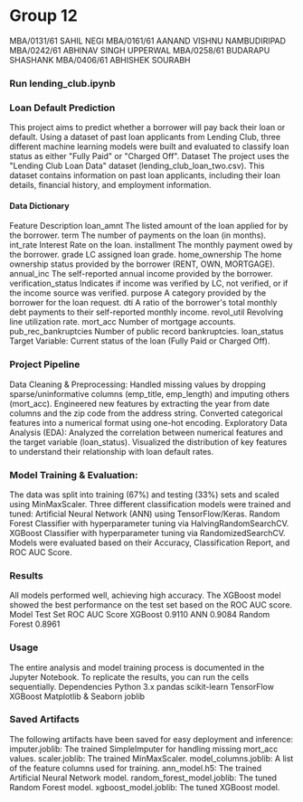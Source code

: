 # Group 12
MBA/0131/61	SAHIL NEGI
MBA/0161/61	AANAND VISHNU NAMBUDIRIPAD
MBA/0242/61	ABHINAV SINGH UPPERWAL
MBA/0258/61	BUDARAPU SHASHANK
MBA/0406/61	ABHISHEK SOURABH


### Run lending_club.ipynb

### Loan Default Prediction
This project aims to predict whether a borrower will pay back their loan or default. Using a dataset of past loan applicants from Lending Club, three different machine learning models were built and evaluated to classify loan status as either "Fully Paid" or "Charged Off".
Dataset
The project uses the "Lending Club Loan Data" dataset (lending_club_loan_two.csv). This dataset contains information on past loan applicants, including their loan details, financial history, and employment information.
#### Data Dictionary
Feature	Description
loan_amnt	The listed amount of the loan applied for by the borrower.
term	The number of payments on the loan (in months).
int_rate	Interest Rate on the loan.
installment	The monthly payment owed by the borrower.
grade	LC assigned loan grade.
home_ownership	The home ownership status provided by the borrower (RENT, OWN, MORTGAGE).
annual_inc	The self-reported annual income provided by the borrower.
verification_status	Indicates if income was verified by LC, not verified, or if the income source was verified.
purpose	A category provided by the borrower for the loan request.
dti	A ratio of the borrower's total monthly debt payments to their self-reported monthly income.
revol_util	Revolving line utilization rate.
mort_acc	Number of mortgage accounts.
pub_rec_bankruptcies	Number of public record bankruptcies.
loan_status	Target Variable: Current status of the loan (Fully Paid or Charged Off).
### Project Pipeline
Data Cleaning & Preprocessing:
Handled missing values by dropping sparse/uninformative columns (emp_title, emp_length) and imputing others (mort_acc).
Engineered new features by extracting the year from date columns and the zip code from the address string.
Converted categorical features into a numerical format using one-hot encoding.
Exploratory Data Analysis (EDA):
Analyzed the correlation between numerical features and the target variable (loan_status).
Visualized the distribution of key features to understand their relationship with loan default rates.
### Model Training & Evaluation:
The data was split into training (67%) and testing (33%) sets and scaled using MinMaxScaler.
Three different classification models were trained and tuned:
Artificial Neural Network (ANN) using TensorFlow/Keras.
Random Forest Classifier with hyperparameter tuning via HalvingRandomSearchCV.
XGBoost Classifier with hyperparameter tuning via RandomizedSearchCV.
Models were evaluated based on their Accuracy, Classification Report, and ROC AUC Score.
### Results
All models performed well, achieving high accuracy. The XGBoost model showed the best performance on the test set based on the ROC AUC score.
Model	Test Set ROC AUC Score
XGBoost	0.9110
ANN	0.9084
Random Forest	0.8961
### Usage
The entire analysis and model training process is documented in the Jupyter Notebook. To replicate the results, you can run the cells sequentially.
Dependencies
Python 3.x
pandas
scikit-learn
TensorFlow
XGBoost
Matplotlib & Seaborn
joblib
### Saved Artifacts
The following artifacts have been saved for easy deployment and inference:
imputer.joblib: The trained SimpleImputer for handling missing mort_acc values.
scaler.joblib: The trained MinMaxScaler.
model_columns.joblib: A list of the feature columns used for training.
ann_model.h5: The trained Artificial Neural Network model.
random_forest_model.joblib: The tuned Random Forest model.
xgboost_model.joblib: The tuned XGBoost model.

